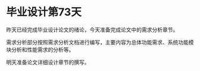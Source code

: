 # 毕业设计第73天

昨天已经完成毕业设计论文的绪论，今天准备完成论文中的需求分析章节。

需求分析部分按照需求分析文档进行编写，主要内容为总体功能需求、系统功能模块分析和性能需求的分析等。

明天准备论文详细设计章节的撰写。

